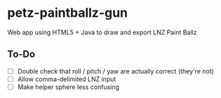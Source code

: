 # petz-paintballz-gun
Web app using HTML5 + Java to draw and export LNZ Paint Ballz

## To-Do
- [ ] Double check that roll / pitch / yaw are actually correct (they're not)
- [ ] Allow comma-delimited LNZ input
- [ ] Make helper sphere less confusing